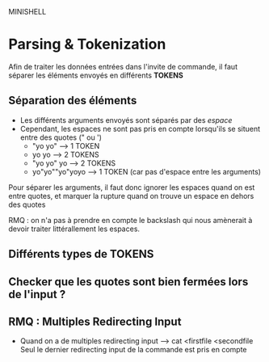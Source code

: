 MINISHELL

# Parsing & Tokenization

Afin de traiter les données entrées dans l'invite de commande, il faut séparer les éléments envoyés en différents **TOKENS**

## Séparation des éléments

- Les différents arguments envoyés sont séparés par des *espace*
- Cependant, les espaces ne sont pas pris en compte lorsqu'ils se situent entre des quotes (" ou ')
  - "yo yo" 		--> 1 TOKEN
  - yo yo 			--> 2 TOKENS
  - "yo yo" yo		--> 2 TOKENS
  - yo"yo""yo"yoyo 	--> 1 TOKEN (car pas d'espace entre les arguments)

Pour séparer les arguments, il faut donc ignorer les espaces quand on est entre quotes, et marquer la rupture quand on trouve un espace en dehors des quotes

RMQ : on n'a pas à prendre en compte le backslash qui nous amènerait à devoir traiter littérallement les espaces.

## Différents types de TOKENS

## Checker que les quotes sont bien fermées lors de l'input ?

## RMQ : Multiples Redirecting Input

- Quand on a de multiples redirecting input 
  --> cat <firstfile <secondfile
  Seul le dernier redirecting input de la commande est pris en compte